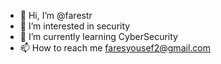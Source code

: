- 👋 Hi, I’m @farestr
- 👀 I’m interested in security
- 🌱 I’m currently learning CyberSecurity
- 📫 How to reach me faresyousef2@gmail.com

<!---
farestr/farestr is a ✨ special ✨ repository because its `README.md` (this file) appears on your GitHub profile.
You can click the Preview link to take a look at your changes.
--->
